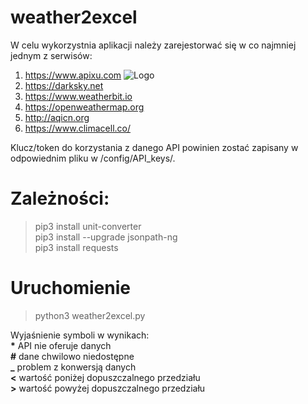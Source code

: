 # weather2excel
W celu wykorzystnia aplikacji należy zarejestorwać się w co najmniej jednym z serwisów:
 1) https://www.apixu.com ![Logo](icons/apixu.png)
 2) https://darksky.net
 3) https://www.weatherbit.io
 4) https://openweathermap.org
 5) http://aqicn.org
 6) https://www.climacell.co/

Klucz/token do korzystania z danego API powinien zostać zapisany w odpowiednim pliku w /config/API_keys/.

# Zależności:
> pip3 install unit-converter\
> pip3 install --upgrade jsonpath-ng\
> pip3 install requests

# Uruchomienie
> python3 weather2excel.py

Wyjaśnienie symboli w wynikach:\
<span> <b>*</b>  API nie oferuje danych</span>\
<span> <b>#</b>  dane chwilowo niedostępne</span>\
<span> <b>_</b>  problem z konwersją danych</span>\
<span> <b><</b>  wartość poniżej dopuszczalnego przedziału</span>\
<span> <b>></b>  wartość powyżej dopuszczalnego przedziału</span>
